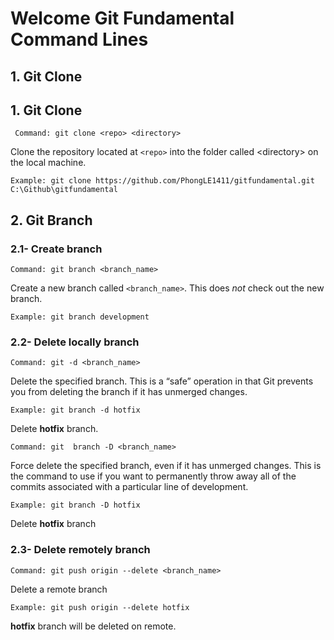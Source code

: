 # Welcome Git Fundamental Command Lines 

##  1. Git Clone

## 1. Git Clone
	 Command: git clone <repo> <directory>
Clone the repository located at `<repo>` into the folder called \<directory> on the local machine.

	Example: git clone https://github.com/PhongLE1411/gitfundamental.git C:\Github\gitfundamental

## 2. Git Branch
### 2.1- Create branch
	Command: git branch <branch_name>
Create a new branch called `<branch_name>`. This does _not_ check out the new branch.
			
	Example: git branch development
### 2.2- Delete locally branch
	Command: git -d <branch_name>
Delete the specified branch. This is a “safe” operation in that Git prevents you from deleting the branch if it has unmerged changes.
			
	Example: git branch -d hotfix
Delete **hotfix** branch.

	Command: git  branch -D <branch_name>
Force delete the specified branch, even if it has unmerged changes. This is the command to use if you want to permanently throw away all of the commits associated with a particular line of development.

	Example: git branch -D hotfix
Delete **hotfix**  branch
### 2.3- Delete remotely branch
	Command: git push origin --delete <branch_name>
Delete a remote branch

	Example: git push origin --delete hotfix	

**hotfix** branch will be deleted on remote.
